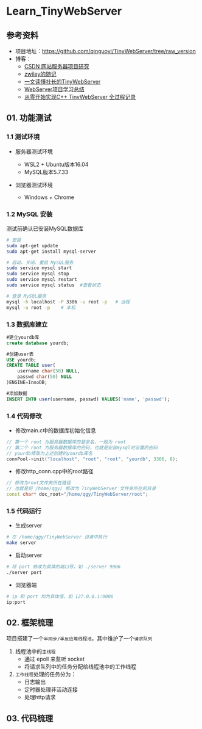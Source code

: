 # Learn_TinyWebServer

## 参考资料

- 项目地址：https://github.com/qinguoyi/TinyWebServer/tree/raw_version
- 博客：
    - [CSDN 网站服务器项目研究](https://blog.csdn.net/qq_59993282/category_12374990.html)
    - [zwiley的随记](https://zwiley.github.io/mybook/webserver/0%20%E9%A1%B9%E7%9B%AE%E6%A6%82%E8%BF%B0/)
    - [一文读懂社长的TinyWebServer](https://huixxi.github.io/2020/06/02/%E5%B0%8F%E7%99%BD%E8%A7%86%E8%A7%92%EF%BC%9A%E4%B8%80%E6%96%87%E8%AF%BB%E6%87%82%E7%A4%BE%E9%95%BF%E7%9A%84TinyWebServer/)
    - [WebServer项目学习总结](https://www.haoxx.site/article/110)
    - [从零开始实现C++ TinyWebServer 全过程记录](https://blog.csdn.net/weixin_51322383/article/details/130464403)

## 01. 功能测试

### 1.1 测试环境

- 服务器测试环境
    - WSL2 + Ubuntu版本16.04
    - MySQL版本5.7.33

- 浏览器测试环境
    - Windows + Chrome

### 1.2 MySQL 安装

测试前确认已安装MySQL数据库

```sh
# 安装
sudo apt-get update
sudo apt-get install mysql-server

# 启动、关闭、重启 MySQL服务
sudo service mysql start
sudo service mysql stop
sudo service mysql restart
sudo service mysql status  #查看状态

# 登录 MySQL服务
mysql -h localhost -P 3306 -u root -p   # 远程  
mysql -u root -p    # 本机
```

### 1.3 数据库建立

```sql
#建立yourdb库
create database yourdb;

#创建user表
USE yourdb;
CREATE TABLE user(
    username char(50) NULL,
    passwd char(50) NULL
)ENGINE=InnoDB;

#添加数据
INSERT INTO user(username, passwd) VALUES('name', 'passwd');
```
### 1.4 代码修改

- 修改main.c中的数据库初始化信息

```cpp
// 第一个 root 为服务器数据库的登录名，一般为 root
// 第二个 root 为服务器数据库的密码，也就是安装mysql时设置的密码
// yourdb修改为上述创建的yourdb库名
connPool->init("localhost", "root", "root", "yourdb", 3306, 8);
```

- 修改http_conn.cpp中的root路径
```cpp
// 修改为root文件夹所在路径
// 也就是将 /home/qgy/ 修改为 TinyWebServer 文件夹所在的目录
const char* doc_root="/home/qgy/TinyWebServer/root";
```

### 1.5 代码运行

- 生成server

```sh
# 在 /home/qgy/TinyWebServer 目录中执行
make server
```

- 启动server

```sh
# 将 port 修改为具体的端口号，如 ./server 9006
./server port
```

- 浏览器端
```sh
# ip 和 port 均为具体值，如 127.0.0.1:9006
ip:port
```

## 02. 框架梳理

项目搭建了一个`半同步/半反应堆线程池`，其中维护了一个`请求队列`
1. 线程池中的`主线程`
    - 通过 epoll 来监听 socket
    - 将请求队列中的任务分配给线程池中的工作线程
2. `工作线程`处理的任务分为：
    - 日志输出
    - 定时器处理非活动连接
    - 处理http请求

## 03. 代码梳理
